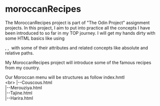 # moroccanRecipes
The MoroccanRecipes project is part of "The Odin Project" assignment projects.
In this project, I aim to put into practice all the concepts I have been introduced to so far in my TOP journey. I will get my hands dirty with some HTML basics like using <p>, <a>, <img> with some of their attributes and related concepts like absolute and relative paths.

My MoroccanRecipes project will introduce some of the famous recipes from my country.

Our Moroccan menu will be structures as follow
        index.hmtl<br>
                \<br>
                |--Couscous.html<br>
                |--Merouziya.html<br>
                |--Tajine.html<br>
                |--Harira.html<br>

               